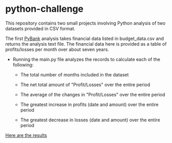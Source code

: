 # python-challenge

This repository contains two small projects involving Python analysis of two datasets provided in CSV format. 

The first [PyBank](https://github.com/lmfao415/python-challenge/tree/main/PyBank) analysis 
takes financial data listed in budget_data.csv and returns the analysis text file. The financial data here is provided as a table of profits/losses per month over about seven years. 

* Running the main.py file analyzes the records to calculate each of the following:

  * The total number of months included in the dataset

  * The net total amount of "Profit/Losses" over the entire period

  * The average of the changes in "Profit/Losses" over the entire period

  * The greatest increase in profits (date and amount) over the entire period

  * The greatest decrease in losses (date and amount) over the entire period


[Here are the results](https://github.com/lmfao415/python-challenge/blob/main/PyBank/analysis/analysis.png)
